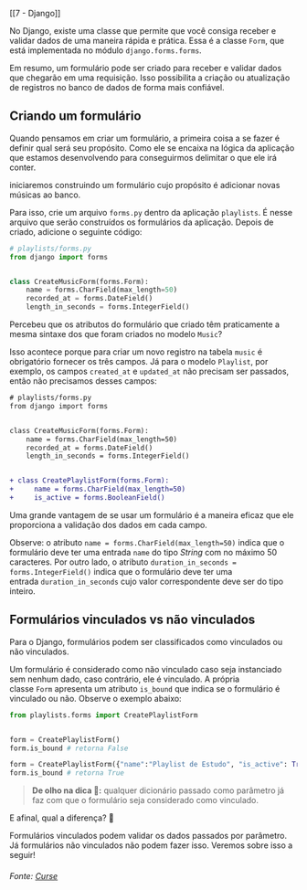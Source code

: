 [[7 - Django]]

No Django, existe uma classe que permite que você consiga receber e validar dados de uma maneira rápida e prática. Essa é a classe `Form`, que está implementada no módulo `django.forms.forms`.

Em resumo, um formulário pode ser criado para receber e validar dados que chegarão em uma requisição. Isso possibilita a criação ou atualização de registros no banco de dados de forma mais confiável.

## Criando um formulário

Quando pensamos em criar um formulário, a primeira coisa a se fazer é definir qual será seu propósito. Como ele se encaixa na lógica da aplicação que estamos desenvolvendo para conseguirmos delimitar o que ele irá conter.

iniciaremos construindo um formulário cujo propósito é adicionar novas músicas ao banco.

Para isso, crie um arquivo `forms.py` dentro da aplicação `playlists`. É nesse arquivo que serão construídos os formulários da aplicação. Depois de criado, adicione o seguinte código:

```python
# playlists/forms.py
from django import forms


class CreateMusicForm(forms.Form):
    name = forms.CharField(max_length=50)
    recorded_at = forms.DateField()
    length_in_seconds = forms.IntegerField()
```

Percebeu que os atributos do formulário que criado têm praticamente a mesma sintaxe dos que foram criados no modelo `Music`?

Isso acontece porque para criar um novo registro na tabela `music` é obrigatório fornecer os três campos. Já para o modelo `Playlist`, por exemplo, os campos `created_at` e `updated_at` não precisam ser passados, então não precisamos desses campos:

```diff
# playlists/forms.py
from django import forms


class CreateMusicForm(forms.Form):
    name = forms.CharField(max_length=50)
    recorded_at = forms.DateField()
    length_in_seconds = forms.IntegerField()


+ class CreatePlaylistForm(forms.Form):
+     name = forms.CharField(max_length=50)
+     is_active = forms.BooleanField()
```

Uma grande vantagem de se usar um formulário é a maneira eficaz que ele proporciona a validação dos dados em cada campo.

Observe: o atributo `name = forms.CharField(max_length=50)` indica que o formulário deve ter uma entrada `name` do tipo _String_ com no máximo 50 caracteres. Por outro lado, o atributo `duration_in_seconds = forms.IntegerField()` indica que o formulário deve ter uma entrada `duration_in_seconds` cujo valor correspondente deve ser do tipo inteiro.

## Formulários vinculados vs não vinculados

Para o Django, formulários podem ser classificados como vinculados ou não vinculados.

Um formulário é considerado como não vinculado caso seja instanciado sem nenhum dado, caso contrário, ele é vinculado. A própria classe `Form` apresenta um atributo `is_bound` que indica se o formulário é vinculado ou não. Observe o exemplo abaixo:

```python
from playlists.forms import CreatePlaylistForm


form = CreatePlaylistForm()
form.is_bound # retorna False

form = CreatePlaylistForm({"name":"Playlist de Estudo", "is_active": True})
form.is_bound # retorna True
```

> **De olho na dica 👀:** qualquer dicionário passado como parâmetro já faz com que o formulário seja considerado como vinculado.

E afinal, qual a diferença? 🤔

Formulários vinculados podem validar os dados passados por parâmetro. Já formulários não vinculados não podem fazer isso. Veremos sobre isso a seguir!

###### Fonte: [Curse](https://app.betrybe.com/learn/course/5e938f69-6e32-43b3-9685-c936530fd326/module/3d93d491-e3ed-409f-bdb6-3a5dcd11f8d2/section/d6669182-df2d-4db1-a5c3-ee927fee22d7/day/af829dac-8a8e-40e3-86b9-d39072392aa6/lesson/46c281c4-d64c-4a06-8011-c845f4959389)
